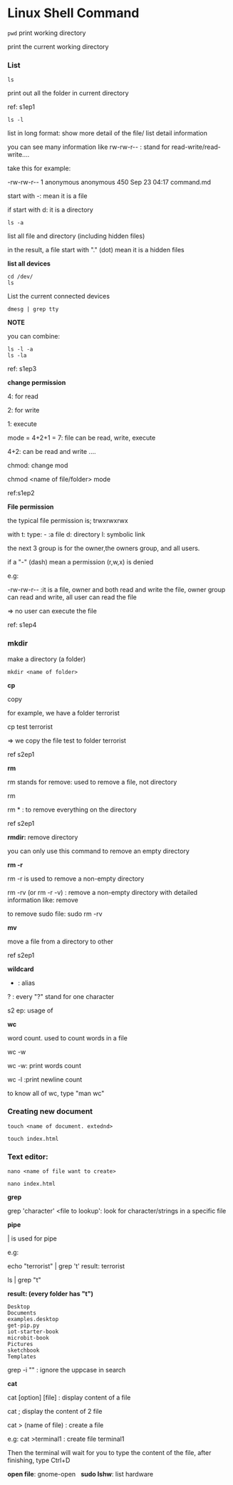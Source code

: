 Linux Shell Command
===================

``pwd`` print working directory

print the current working directory

### List

```
ls
```

print out all the folder in current directory

ref: s1ep1

```
ls -l 
```

list in long format: show more detail of the file/ list detail information

you can see many information like rw-rw-r-- : stand for read-write/read-write....

take this for example:

-rw-rw-r-- 1 anonymous anonymous 450 Sep 23 04:17 command.md

start with -: mean it is a file

if start with d: it is a directory

```
ls -a
```

list all file and directory (including hidden files)

in the result, a file start with "." (dot) mean it is a hidden files

**list all devices**

```
cd /dev/
ls
```
List the current connected devices
```
dmesg | grep tty
```

**NOTE**

you can combine:

```
ls -l -a
ls -la
```

ref: s1ep3

**change permission**

4: for read

2: for write

1: execute

mode = 4+2+1 = 7: file can be read, write, execute

4+2: can be read and write
....

chmod: change mod

chmod <name of file/folder> mode

ref:s1ep2

**File permission**

the typical file permission is; trwxrwxrwx

with t: type: - :a file
d: directory
l: symbolic link

the next 3 group is for the owner,the owners group, and all users.

if a "-" (dash) mean a permission (r,w,x) is denied

e.g:

-rw-rw-r-- :it is a file, owner and both read and write the file, owner group can read and write, all user can read the file

=> no user can execute the file

ref: s1ep4

### mkdir

make a directory (a folder)

```
mkdir <name of folder>
```

**cp**

copy

for example, we have a folder terrorist

cp test terrorist

=> we copy the file test to folder terrorist

ref s2ep1

**rm**

rm stands for remove: used to remove a file, not directory

rm <name of file>

rm * : to remove everything on the directory

ref s2ep1

**rmdir:** remove directory

you can only use this command to remove an empty directory

**rm -r**

rm -r is used to remove a non-empty directory

rm -rv (or rm -r -v) : remove a non-empty directory with detailed information like: remove <name of file>

to remove sudo file: sudo rm -rv <name of file>

**mv**

move a file from a directory to other

ref s2ep1

**wildcard**

* : alias

? : every "?" stand for one character

s2 ep: usage of 

**wc**

word count. used to count words in a file

wc -w <name of file>

wc -w: print words count

wc -l :print newline count

to know all of wc, type "man wc"

### Creating new document

```
touch <name of document. extednd>
```
```
touch index.html
```

### Text editor:

```
nano <name of file want to create>
```

```shell
nano index.html
```

**grep**

grep 'character' <file to lookup': look for character/strings in a specific file

**pipe**

| is used for pipe

e.g: 

echo "terrorist" | grep 't'
result: terrorist

ls | grep "t"

**result: (every folder has "t")**
```
Desktop
Documents
examples.desktop
get-pip.py
iot-starter-book
microbit-book
Pictures
sketchbook
Templates
```
grep -i "<word>" <file to search> : ignore the uppcase in search

**cat**

cat [option] [file] : display content of a file

cat <name of file1> <name of file2> ; display the content of 2 file

cat > (name of file) : create a file

e.g: cat >terminal1 : create file terminal1

Then the terminal will wait for you to type the content of the file, after finishing, type Ctrl+D

**open file**: gnome-open <name of file>
  
**sudo lshw**: list hardware
